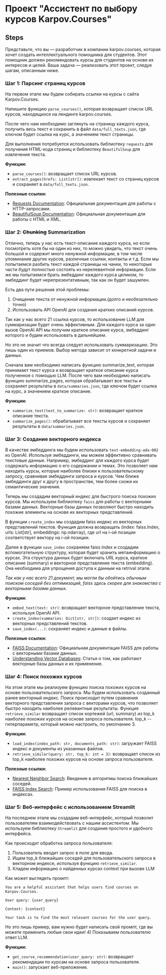 # Проект "Ассистент по выбору курсов Karpov.Courses"


## Steps

Представьте, что вы — разработчик в компании karpov.courses, которая хочет создать интеллектуального помощника для студентов. Этот помощник должен рекомендовать курсы для студентов на основе их интересов и целей. Ваша задача — реализовать этот проект, следуя шагам, описанным ниже.


### Шаг 1: Парсинг страниц курсов

На первом этапе мы будем собирать ссылки на курсы с сайта Karpov.Courses. 

Напишите функцию `parse_courses()`, которая возвращает список URL курсов, находящихся на лендинге karpov.courses.

После чего нам необходимо заглянуть на страницу каждого курса, получить весь текст и сохранить в файл `data/full_texts.json`, где ключом будет ссылка на курс, а значением текст страницы.

Для выполнения потребуется использовать библиотеку `requests` для получения HTML-кода страниц и библиотеку `BeautifulSoup` для извлечения текста.

**Функции:**
- `parse_courses()`: возвращает список URL курсов.
- `extract_pages(hrefs: List[str])`: извлекает текст со страниц курсов и сохраняет в `data/full_texts.json`.

**Полезные ссылки:**
- [Requests Documentation](https://docs.python-requests.org/en/latest/): Официальная документация для работы с HTTP-запросами.
- [BeautifulSoup Documentation](https://www.crummy.com/software/BeautifulSoup/bs4/doc/): Официальная документация для работы с HTML и XML.

### Шаг 2: ~~Chunking~~ Summarization

Отлично, теперь у нас есть текст-описание каждого курса, но если посмотреть хотя бы на один из них, то можно увидеть, что текст очень большой и содержит много ненужной информации, в том числе упоминание других курсов, различные ссылки, контакты и т.д. 
Если мы попытаемся разбить текст каждой страницы на чанки, то некоторые части будут полностью состоять из нерелевантной информации. Если же мы попытаемся брать эмбеддинг каждого курса целиком, то эмбеддинг будет нерепрезентативным, так как он будет зашумлен.

Есть два пути решения этой проблемы:
1. Очищение текста от ненужной информации.(долго и необязательно точно)
2. Использовать API OpenAI для создания кратких описаний курсов.

Так как у нас всего 21 ссылка курсов, то использование LLM для суммаризации будет очень эффективным. Для каждого курса за один вызов OpenAI API мы получим краткое описание курса, эмбеддинг которого и будем использовать в дальнейшем.

Но это не значит что всегда следует использовать суммаризацию. Это лишь один из приемов. Выбор метода зависит от конкретной задачи и данных.

Сначала вам необходимо написать функцию summarize_text, которая принимает текст курса и возвращает краткое описание курса полученное с помощью LLM.
После чего вам необходимо написать функцию summarize_pages, которая обрабатывает все тексты и сохраняет результаты в `data/summaries.json`, где ключом будет ссылка на курс, а значением краткое описание.


**Функции:**
- `summarize_text(text_to_summarize: str)`: возвращает краткое описание текста.
- `summarize_pages()`: обрабатывает все тексты курсов и сохраняет результаты в `data/summaries.json`.


### Шаг 3: Создание векторного индекса

В качестве эмбеддинга мы будем использовать `text-embedding-ada-002` из OpenAI.
Используя эмбеддинги, мы можем эффективно сравнивать текстовые данные. Например, эмбеддинг для каждого курса будет содержать информацию о его содержании и темах. Это позволяет нам находить курсы, которые наиболее близки к пользовательскому запросу, сравнивая эмбеддинги запроса и курсов. Чем ближе эмбеддинги друг к другу в пространстве, тем более схожи их семантические значения.

Теперь мы создадим векторный индекс для быстрого поиска похожих курсов. Мы используем библиотеку `faiss` для работы с векторными базами данных. Векторные базы данных позволяют быстро находить похожие элементы на основе их векторных представлений.

В функции `create_index` мы создадим faiss индекс из векторных представлений текстов. Функция должна возвращать (index: faiss.Index, urls: List[str], embeddings: np.ndarray), где url на i-ой позиции соответствует вектору на i-ой позиции.

Далее в функции `save_index` сохраняем faiss index и  создадим вспомогательную структуру, которая будет хранить метаинформацию о курсах. Эта структура данных будет включать URL курса, краткое описание (summary) и векторное представление текста (embedding). Она необходима для упрощения доступа к данным на retrival этапе.

_Так как у нас всего 21 документ, мы могли бы обойтись обычным поиском соседей без оптимизаций, faiss здесь скорее для знакомства с векторными базами данных._

**Функции:**
- `embed_text(text: str)`: возвращает векторное представление текста, используя OpenAI API.
- `create_index(summaries: Dict[str, str])`: создает индекс из векторных представлений текстов.
- `save_index(...)`: сохраняет индекс и данные в файлы.

**Полезные ссылки:**
- [FAISS Documentation](https://faiss.ai/): Официальная документация FAISS для работы с векторными базами данных.
- [Understanding Vector Databases](https://towardsdatascience.com/understanding-vector-databases-1f1f8b1c1c3b): Статья о том, как работают векторные базы данных и их применение.

### Шаг 4: Поиск похожих курсов

На этом этапе мы реализуем функцию поиска похожих курсов на основе пользовательского запроса. Мы будем использовать созданный ранее векторный индекс. Поиск происходит путем сравнения векторного представления запроса с векторами курсов, что позволяет быстро находить наиболее релевантные результаты. Функция `retrieve_similar` возвращает список кортежей (url, summary)  из top_k наиболее похожих курсов на основе запроса пользователя. top_k -- гиперпараметр, который можно настроить, по умолчанию 3.


**Функции:**
- `load_index(index_path: str, documents_path: str)`: загружает FAISS индекс и документы из указанных файлов.
- `retrieve_similar(query: str, top_k: int = 3)`: возвращает список из top_k наиболее похожих курсов на основе запроса пользователя.

**Полезные ссылки:**
- [Nearest Neighbor Search](https://en.wikipedia.org/wiki/Nearest_neighbor_search): Введение в алгоритмы поиска ближайших соседей.
- [FAISS Index Search](https://github.com/facebookresearch/faiss/wiki/Indexing-1M-vectors): Пример использования FAISS для поиска в индексах.

### Шаг 5: Веб-интерфейс с использованием Streamlit

На последнем этапе мы создадим веб-интерфейс, который позволит пользователям взаимодействовать с нашим ассистентом. Мы используем библиотеку `Streamlit` для создания простого и удобного интерфейса. 


Как происходит обработка запроса пользователя:
1) Пользователь вводит запрос в поле для ввода.
2) Ищем top_k ближайших соседей для пользовательского запроса в векторном индексе, используя функцию `retrieve_similar`.
3) Кладем информацию о найденных курсах context при вызове LLM

Как может выглядеть промпт:

```
You are a helpful assistant that helps users find courses on Karpov.Courses.

User query: {user_query}

Context: {context}

Your task is to find the most relevant courses for the user query.
```

Но это лишь пример, вам нужно будет написать свой промпт, где вы можете применить любые свои идеи!
4) Показываем пользователю ответ LLM.

**Функции:**
- `get_course_recommendation(user_query: str)`: возвращает рекомендации по курсам на основе запроса пользователя.
- `main()`: запускает веб-приложение.
